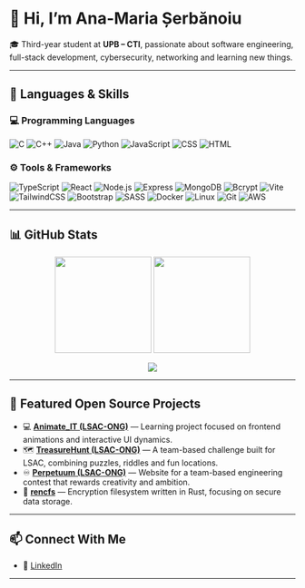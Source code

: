 # 👋 Hi, I’m Ana-Maria Șerbănoiu

🎓 Third-year student at **UPB – CTI**, passionate about software engineering, full-stack development, cybersecurity, networking and learning new things.  

---

## 🧠 Languages & Skills

### 💻 Programming Languages
![C](https://img.shields.io/badge/C-00599C?style=for-the-badge&logo=c&logoColor=white)
![C++](https://img.shields.io/badge/C%2B%2B-00599C?style=for-the-badge&logo=c%2B%2B&logoColor=white)
![Java](https://img.shields.io/badge/Java-ED8B00?style=for-the-badge&logo=openjdk&logoColor=white)
![Python](https://img.shields.io/badge/Python-3776AB?style=for-the-badge&logo=python&logoColor=white)
![JavaScript](https://img.shields.io/badge/JavaScript-F7E017?style=for-the-badge&logo=javascript&logoColor=black)
![CSS](https://img.shields.io/badge/CSS3-2965f1?style=for-the-badge&logo=css3&logoColor=white)
![HTML](https://img.shields.io/badge/HTML5-E44D26?style=for-the-badge&logo=html5&logoColor=white)

### ⚙️ Tools & Frameworks
![TypeScript](https://img.shields.io/badge/TypeScript-3178C6?style=for-the-badge&logo=typescript&logoColor=white)
![React](https://img.shields.io/badge/React-61DAFB?style=for-the-badge&logo=react&logoColor=black)
![Node.js](https://img.shields.io/badge/Node.js-43853D?style=for-the-badge&logo=node-dot-js&logoColor=white)
![Express](https://img.shields.io/badge/Express.js-404D59?style=for-the-badge)
![MongoDB](https://img.shields.io/badge/MongoDB-4EA94B?style=for-the-badge&logo=mongodb&logoColor=white)
![Bcrypt](https://img.shields.io/badge/Bcrypt-4B32C3?style=for-the-badge&logoColor=white)
![Vite](https://img.shields.io/badge/Vite-646CFF?style=for-the-badge&logo=vite&logoColor=white)
![TailwindCSS](https://img.shields.io/badge/TailwindCSS-06B6D4?style=for-the-badge&logo=tailwindcss&logoColor=white)
![Bootstrap](https://img.shields.io/badge/Bootstrap-7952B3?style=for-the-badge&logo=bootstrap&logoColor=white)
![SASS](https://img.shields.io/badge/SASS-CC6699?style=for-the-badge&logo=sass&logoColor=white)
![Docker](https://img.shields.io/badge/Docker-2496ED?style=for-the-badge&logo=docker&logoColor=white)
![Linux](https://img.shields.io/badge/Linux-FCC624?style=for-the-badge&logo=linux&logoColor=black)
![Git](https://img.shields.io/badge/Git-F05032?style=for-the-badge&logo=git&logoColor=white)
![AWS](https://img.shields.io/badge/AWS_S3-232F3E?style=for-the-badge&logo=amazonaws&logoColor=white)

---

## 📊 GitHub Stats

<p align="center">
  <img height="170" src="https://github-readme-stats.vercel.app/api?username=anamarias12&show_icons=true&theme=tokyonight&count_private=true" />
  <img height="170" src="https://github-readme-stats.vercel.app/api/top-langs/?username=anamarias12&layout=compact&theme=tokyonight" />
</p>

<p align="center">
  <img src="https://streak-stats.demolab.com?user=anamarias12&theme=tokyonight&hide_border=false" />
</p>

---

## 🚀 Featured Open Source Projects


- 💻 [**Animate_IT (LSAC-ONG)**](https://github.com/LSAC-ONG/Animate_IT) — Learning project focused on frontend animations and interactive UI dynamics.  
- 🗺️ [**TreasureHunt (LSAC-ONG)**](https://github.com/LSAC-ONG/TreasureHunt) — A team-based challenge built for LSAC, combining puzzles, riddles and fun locations.  
- ♾️ [**Perpetuum (LSAC-ONG)**](https://github.com/LSAC-ONG/Perpetuum) — Website for a team-based engineering contest that rewards creativity and ambition.  
- 🔐 [**rencfs**](https://github.com/xoriors/rencfs) — Encryption filesystem written in Rust, focusing on secure data storage.  

---

## 📫 Connect With Me

- 💼 [LinkedIn](https://www.linkedin.com/in/ana-maria-serbanoiu-504a8224a/)  

---


